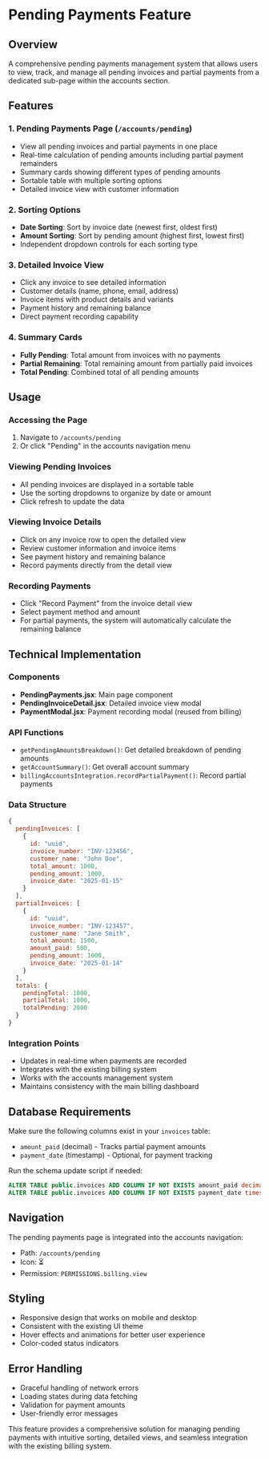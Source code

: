 # Pending Payments Feature

## Overview
A comprehensive pending payments management system that allows users to view, track, and manage all pending invoices and partial payments from a dedicated sub-page within the accounts section.

## Features

### 1. Pending Payments Page (`/accounts/pending`)
- View all pending invoices and partial payments in one place
- Real-time calculation of pending amounts including partial payment remainders
- Summary cards showing different types of pending amounts
- Sortable table with multiple sorting options
- Detailed invoice view with customer information

### 2. Sorting Options
- **Date Sorting**: Sort by invoice date (newest first, oldest first)
- **Amount Sorting**: Sort by pending amount (highest first, lowest first)
- Independent dropdown controls for each sorting type

### 3. Detailed Invoice View
- Click any invoice to see detailed information
- Customer details (name, phone, email, address)
- Invoice items with product details and variants
- Payment history and remaining balance
- Direct payment recording capability

### 4. Summary Cards
- **Fully Pending**: Total amount from invoices with no payments
- **Partial Remaining**: Total remaining amount from partially paid invoices
- **Total Pending**: Combined total of all pending amounts

## Usage

### Accessing the Page
1. Navigate to `/accounts/pending`
2. Or click "Pending" in the accounts navigation menu

### Viewing Pending Invoices
- All pending invoices are displayed in a sortable table
- Use the sorting dropdowns to organize by date or amount
- Click refresh to update the data

### Viewing Invoice Details
- Click on any invoice row to open the detailed view
- Review customer information and invoice items
- See payment history and remaining balance
- Record payments directly from the detail view

### Recording Payments
- Click "Record Payment" from the invoice detail view
- Select payment method and amount
- For partial payments, the system will automatically calculate the remaining balance

## Technical Implementation

### Components
- **PendingPayments.jsx**: Main page component
- **PendingInvoiceDetail.jsx**: Detailed invoice view modal
- **PaymentModal.jsx**: Payment recording modal (reused from billing)

### API Functions
- `getPendingAmountsBreakdown()`: Get detailed breakdown of pending amounts
- `getAccountSummary()`: Get overall account summary
- `billingAccountsIntegration.recordPartialPayment()`: Record partial payments

### Data Structure
```javascript
{
  pendingInvoices: [
    {
      id: "uuid",
      invoice_number: "INV-123456",
      customer_name: "John Doe",
      total_amount: 1000,
      pending_amount: 1000,
      invoice_date: "2025-01-15"
    }
  ],
  partialInvoices: [
    {
      id: "uuid",
      invoice_number: "INV-123457",
      customer_name: "Jane Smith",
      total_amount: 1500,
      amount_paid: 500,
      pending_amount: 1000,
      invoice_date: "2025-01-14"
    }
  ],
  totals: {
    pendingTotal: 1000,
    partialTotal: 1000,
    totalPending: 2000
  }
}
```

### Integration Points
- Updates in real-time when payments are recorded
- Integrates with the existing billing system
- Works with the accounts management system
- Maintains consistency with the main billing dashboard

## Database Requirements
Make sure the following columns exist in your `invoices` table:
- `amount_paid` (decimal) - Tracks partial payment amounts
- `payment_date` (timestamp) - Optional, for payment tracking

Run the schema update script if needed:
```sql
ALTER TABLE public.invoices ADD COLUMN IF NOT EXISTS amount_paid decimal(12,2) default 0;
ALTER TABLE public.invoices ADD COLUMN IF NOT EXISTS payment_date timestamp with time zone;
```

## Navigation
The pending payments page is integrated into the accounts navigation:
- Path: `/accounts/pending`
- Icon: ⏳
- Permission: `PERMISSIONS.billing.view`

## Styling
- Responsive design that works on mobile and desktop
- Consistent with the existing UI theme
- Hover effects and animations for better user experience
- Color-coded status indicators

## Error Handling
- Graceful handling of network errors
- Loading states during data fetching
- Validation for payment amounts
- User-friendly error messages

This feature provides a comprehensive solution for managing pending payments with intuitive sorting, detailed views, and seamless integration with the existing billing system.
